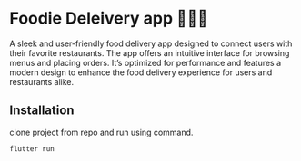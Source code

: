 # Foodie Deleivery app 🍔🚴‍♂️

A sleek and user-friendly food delivery app designed to connect users with their favorite restaurants. The app offers an intuitive interface for browsing menus and placing orders. It’s optimized for performance and features a modern design to enhance the food delivery experience for users and restaurants alike.


## Installation

clone project from repo and run using command.

```bash
flutter run
```
